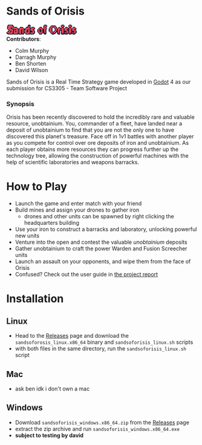 # Sands of Orisis
![Game title: Sands of Orisis](./Doc_Images/gametitle.png)  
**Contributors**:  
- Colm Murphy
- Darragh Murphy
- Ben Shorten
- David Wilson  

Sands of Orisis is a Real Time Strategy game developed in [Godot](https://github.com/godotengine/godot) 4 as our submission for CS3305 - Team Software Project
### Synopsis
Orisis has been recently discovered to hold the incredibly rare and valuable resource, unobtainium. You, commander of a fleet, have landed near a deposit of unobtainium to find that you are not the only one to have discovered this planet's treasure.
Face off in 1v1 battles with another player as you compete for control over ore deposits of iron and unobtainium. As each player obtains more resources they can progress further up the technology tree, allowing the construction of powerful machines with the help of scientific laboratories and weapons barracks.

# How to Play
- Launch the game and enter match with your friend
- Build mines and assign your drones to gather iron
	- drones and other units can be spawned by right clicking the headquarters building
- Use your iron to construct a barracks and laboratory, unlocking powerful new units
- Venture into the open and contest the valuable *unobtainium* deposits
- Gather unobtainium to craft the power Warden and Fusion Screecher units
- Launch an assault on your opponents, and wipe them from the face of Orisis
- Confused? Check out the user guide in [the project report](REPORT.md)

# Installation
## Linux
- Head to the [Releases](https://github.com/colmmurphyxyz/CS3305-2024-Team-2/releases) page and download the `sandsoforosis_linux.x86_64` binary and `sandsoforisis_linux.sh` scripts
- with both files in the same directory, run the `sandsoforisis_linux.sh` script
## Mac
- ask ben idk i don't own a mac
## Windows
- Download `sandsoforisis_windows.x86_64.zip` from the [Releases](https://github.com/colmmurphyxyz/CS3305-2024-Team-2/releases) page
- extract the zip archive and run `sandsoforisis_windows.x86_64.exe`
- **subject to testing by david**